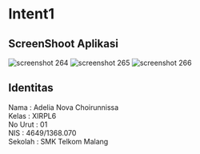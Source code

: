 # Intent1
## ScreenShoot Aplikasi
![screenshot 264](https://cloud.githubusercontent.com/assets/22116237/19349630/37e561d4-917e-11e6-95ee-ab5d3df03dd5.png)
![screenshot 265](https://cloud.githubusercontent.com/assets/22116237/19349631/37f38200-917e-11e6-822d-1fc28ec5d705.png)
![screenshot 266](https://cloud.githubusercontent.com/assets/22116237/19349632/37f89eb6-917e-11e6-8078-d94fba2dd2d1.png)
## Identitas 
Nama        : Adelia Nova Choirunnissa <br>
Kelas       : XIRPL6 <br>
No Urut     : 01 <br>
NIS         : 4649/1368.070 <br>
Sekolah     : SMK Telkom Malang <br>
